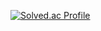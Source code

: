 [![Solved.ac Profile](http://mazassumnida.wtf/api/v2/generate_badge?boj=skg06123)](https://solved.ac/rlatngus1691/)
